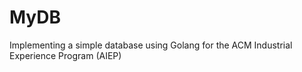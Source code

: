 # MyDB
Implementing a simple database using Golang for the ACM Industrial Experience Program (AIEP)
